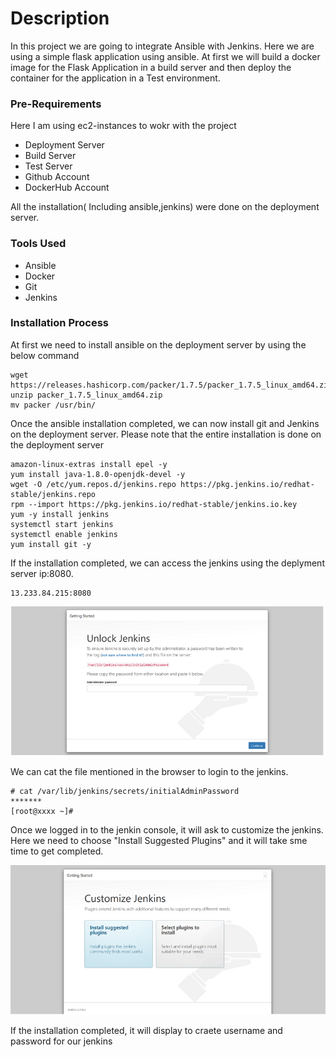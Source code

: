 # Description

In this project we are going to integrate Ansible with Jenkins. Here we are using a simple flask application using ansible. At first we will build a docker image for the Flask Application in a build server and then deploy the container for the application in a Test environment.

### Pre-Requirements

Here I am using ec2-instances to wokr with the project
- Deployment Server
- Build Server
- Test Server
- Github Account
- DockerHub Account

All the installation( Including ansible,jenkins) were done on the deployment server.

### Tools Used
- Ansible
- Docker
- Git
- Jenkins

### Installation Process

At first we need to install ansible on the deployment server by using the below command

```
wget https://releases.hashicorp.com/packer/1.7.5/packer_1.7.5_linux_amd64.zip
unzip packer_1.7.5_linux_amd64.zip
mv packer /usr/bin/

```
Once the ansible installation completed, we can now install git and Jenkins on the deployment server. Please note that the entire installation is done on the deployment server

```
amazon-linux-extras install epel -y
yum install java-1.8.0-openjdk-devel -y
wget -O /etc/yum.repos.d/jenkins.repo https://pkg.jenkins.io/redhat-stable/jenkins.repo
rpm --import https://pkg.jenkins.io/redhat-stable/jenkins.io.key
yum -y install jenkins
systemctl start jenkins
systemctl enable jenkins
yum install git -y

```
If the installation completed, we can access the jenkins using the deplyment server ip:8080.
```
13.233.84.215:8080
```
![image](https://github.com/Ismailpb/CI-CD-with-Jenkins/blob/fe44b1cb31b2c698bb21e4a150fd52f3af93c14d/Screenshot%20from%202022-01-26%2001-22-30.png)

We can cat the file mentioned in the browser to login to the jenkins.
```
# cat /var/lib/jenkins/secrets/initialAdminPassword
*******
[root@xxxx ~]#
```

Once we logged in to the jenkin console, it will ask to customize the jenkins. Here we need to choose "Install Suggested Plugins" and it will take sme time to get completed.

![image](https://github.com/Ismailpb/CI-CD-with-Jenkins/blob/fe44b1cb31b2c698bb21e4a150fd52f3af93c14d/Screenshot%20from%202022-01-26%2001-25-53.png)

If the installation completed, it will display to craete username and password for our jenkins




